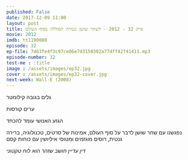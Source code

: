 ```yaml
---
published: False
date: 2017-12-09 11:00
layout: post
title: פרק 32 - 2012 - לשחר שושן נגמרה הסוללה בסוף העולם
movie: 2012
imdb: tt1190080
episode: 32
ep-file: 7d63fe4f3c97ce06e7d3150302a77dff42741411.mp3
episode-number: 32
test-me : :title
image : /assets/images/ep32.jpg
cover : /assets/images/ep32-cover.jpg
next-week: Wall-E (2008)
---
```


גלים בגובה קילומטר

ערים קורסות

הגזע האנושי עומד להכחד

נפגשנו עם שחר שושן לדבר על סוף העולם, אמינות של סרטים, טכנולוגיה, ברירה גנטית, רוסים מוגזמים ומטוסי איליושין עם כוחות קסם



*דין עדיין חושב שזהר הוא לוח טקטוני*



